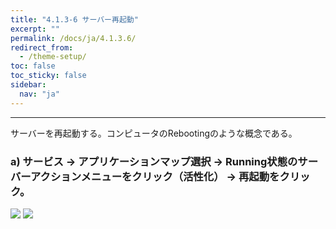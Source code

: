 ```yaml
---
title: "4.1.3-6 サーバー再起動"
excerpt: ""
permalink: /docs/ja/4.1.3.6/
redirect_from:
  - /theme-setup/
toc: false
toc_sticky: false
sidebar:
  nav: "ja"
---
```



---

サーバーを再起動する。コンピュータのRebootingのような概念である。

### a\) サービス → アプリケーションマップ選択 → Running状態のサーバーアクションメニューをクリック（活性化） → 再起動をクリック。
![](/assets/JP/2.5/3.1.3-6_1.png)
![](/assets/JP/2.5/3.1.3-6_2.png)



